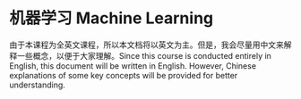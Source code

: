 # 机器学习 Machine Learning

由于本课程为全英文课程，所以本文档将以英文为主。但是，我会尽量用中文来解释一些概念，以便于大家理解。Since this course is conducted entirely in English, this document will be written in English. However, Chinese explanations of some key concepts will be provided for better understanding.